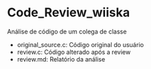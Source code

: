 # Code_Review_wiiska
Análise de código de um colega de classe

* original_source.c: Código original do usuário
* review.c: Código alterado após a review
* review.md: Relatório da análise
